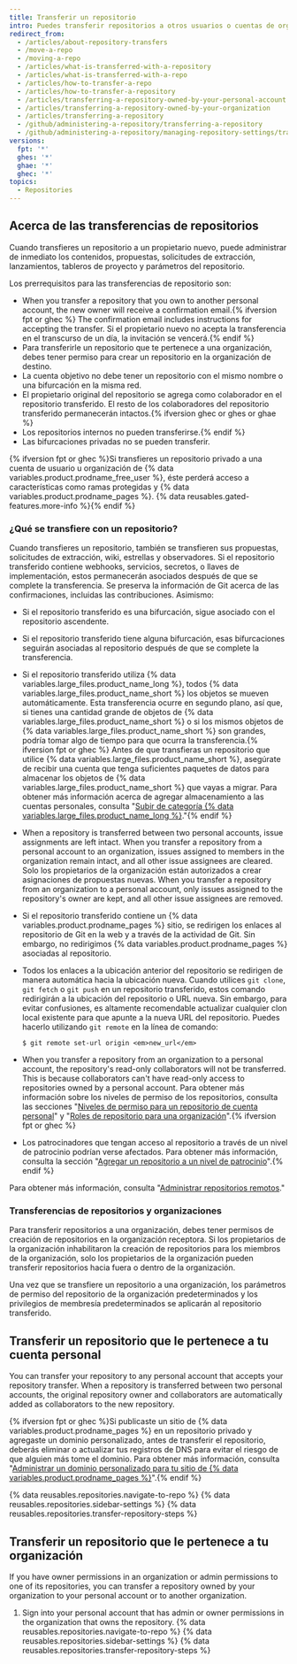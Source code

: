 ```yaml
---
title: Transferir un repositorio
intro: Puedes transferir repositorios a otros usuarios o cuentas de organización.
redirect_from:
  - /articles/about-repository-transfers
  - /move-a-repo
  - /moving-a-repo
  - /articles/what-is-transferred-with-a-repository
  - /articles/what-is-transferred-with-a-repo
  - /articles/how-to-transfer-a-repo
  - /articles/how-to-transfer-a-repository
  - /articles/transferring-a-repository-owned-by-your-personal-account
  - /articles/transferring-a-repository-owned-by-your-organization
  - /articles/transferring-a-repository
  - /github/administering-a-repository/transferring-a-repository
  - /github/administering-a-repository/managing-repository-settings/transferring-a-repository
versions:
  fpt: '*'
  ghes: '*'
  ghae: '*'
  ghec: '*'
topics:
  - Repositories
---
```


## Acerca de las transferencias de repositorios

Cuando transfieres un repositorio a un propietario nuevo, puede administrar de inmediato los contenidos, propuestas, solicitudes de extracción, lanzamientos, tableros de proyecto y parámetros del repositorio.

Los prerrequisitos para las transferencias de repositorio son:
- When you transfer a repository that you own to another personal account, the new owner will receive a confirmation email.{% ifversion fpt or ghec %} The confirmation email includes instructions for accepting the transfer. Si el propietario nuevo no acepta la transferencia en el transcurso de un día, la invitación se vencerá.{% endif %}
- Para transferirle un repositorio que te pertenece a una organización, debes tener permiso para crear un repositorio en la organización de destino.
- La cuenta objetivo no debe tener un repositorio con el mismo nombre o una bifurcación en la misma red.
- El propietario original del repositorio se agrega como colaborador en el repositorio transferido. El resto de los colaboradores del repositorio transferido permanecerán intactos.{% ifversion ghec or ghes or ghae %}
- Los repositorios internos no pueden transferirse.{% endif %}
- Las bifurcaciones privadas no se pueden transferir.

{% ifversion fpt or ghec %}Si transfieres un repositorio privado a una cuenta de usuario u organización de {% data variables.product.prodname_free_user %}, éste perderá acceso a características como ramas protegidas y {% data variables.product.prodname_pages %}. {% data reusables.gated-features.more-info %}{% endif %}

### ¿Qué se transfiere con un repositorio?

Cuando transfieres un repositorio, también se transfieren sus propuestas, solicitudes de extracción, wiki, estrellas y observadores. Si el repositorio transferido contiene webhooks, servicios, secretos, o llaves de implementación, estos permanecerán asociados después de que se complete la transferencia. Se preserva la información de Git acerca de las confirmaciones, incluidas las contribuciones. Asimismo:

- Si el repositorio transferido es una bifurcación, sigue asociado con el repositorio ascendente.
- Si el repositorio transferido tiene alguna bifurcación, esas bifurcaciones seguirán asociadas al repositorio después de que se complete la transferencia.
- Si el repositorio transferido utiliza {% data variables.large_files.product_name_long %}, todos {% data variables.large_files.product_name_short %} los objetos se mueven automáticamente. Esta transferencia ocurre en segundo plano, así que, si tienes una cantidad grande de objetos de {% data variables.large_files.product_name_short %} o si los mismos objetos de {% data variables.large_files.product_name_short %} son grandes, podría tomar algo de tiempo para que ocurra la transferencia.{% ifversion fpt or ghec %} Antes de que transfieras un repositorio que utilice {% data variables.large_files.product_name_short %}, asegúrate de recibir una cuenta que tenga suficientes paquetes de datos para almacenar los objetos de {% data variables.large_files.product_name_short %} que vayas a migrar. Para obtener más información acerca de agregar almacenamiento a las cuentas personales, consulta "[Subir de categoría {% data variables.large_files.product_name_long %}](/articles/upgrading-git-large-file-storage)."{% endif %}
- When a repository is transferred between two personal accounts, issue assignments are left intact. When you transfer a repository from a personal account to an organization, issues assigned to members in the organization remain intact, and all other issue assignees are cleared. Solo los propietarios de la organización están autorizados a crear asignaciones de propuestas nuevas. When you transfer a repository from an organization to a personal account, only issues assigned to the repository's owner are kept, and all other issue assignees are removed.
- Si el repositorio transferido contiene un {% data variables.product.prodname_pages %} sitio, se redirigen los enlaces al repositorio de Git en la web y a través de la actividad de Git. Sin embargo, no redirigimos {% data variables.product.prodname_pages %} asociadas al repositorio.
- Todos los enlaces a la ubicación anterior del repositorio se redirigen de manera automática hacia la ubicación nueva. Cuando utilices `git clone`, `git fetch` o `git push` en un repositorio transferido, estos comando redirigirán a la ubicación del repositorio o URL nueva. Sin embargo, para evitar confusiones, es altamente recomendable actualizar cualquier clon local existente para que apunte a la nueva URL del repositorio. Puedes hacerlo utilizando `git remote` en la línea de comando:

  ```shell
  $ git remote set-url origin <em>new_url</em>
  ```

- When you transfer a repository from an organization to a personal account, the repository's read-only collaborators will not be transferred. This is because collaborators can't have read-only access to repositories owned by a personal account. Para obtener más información sobre los niveles de permiso de los repositorios, consulta las secciones "[Niveles de permiso para un repositorio de cuenta personal](/github/setting-up-and-managing-your-github-user-account/permission-levels-for-a-user-account-repository)" y "[Roles de repositorio para una organización](/organizations/managing-access-to-your-organizations-repositories/repository-roles-for-an-organization)".{% ifversion fpt or ghec %}
- Los patrocinadores que tengan acceso al repositorio a través de un nivel de patrocinio podrían verse afectados. Para obtener más información, consulta la sección "[Agregar un repositorio a un nivel de patrocinio](/sponsors/receiving-sponsorships-through-github-sponsors/managing-your-sponsorship-tiers#adding-a-repository-to-a-sponsorship-tier)".{% endif %}

Para obtener más información, consulta "[Administrar repositorios remotos](/github/getting-started-with-github/managing-remote-repositories)."

### Transferencias de repositorios y organizaciones

Para transferir repositorios a una organización, debes tener permisos de creación de repositorios en la organización receptora. Si los propietarios de la organización inhabilitaron la creación de repositorios para los miembros de la organización, solo los propietarios de la organización pueden transferir repositorios hacia fuera o dentro de la organización.

Una vez que se transfiere un repositorio a una organización, los parámetros de permiso del repositorio de la organización predeterminados y los privilegios de membresía predeterminados se aplicarán al repositorio transferido.

## Transferir un repositorio que le pertenece a tu cuenta personal

You can transfer your repository to any personal account that accepts your repository transfer. When a repository is transferred between two personal accounts, the original repository owner and collaborators are automatically added as collaborators to the new repository.

{% ifversion fpt or ghec %}Si publicaste un sitio de {% data variables.product.prodname_pages %} en un repositorio privado y agregaste un dominio personalizado, antes de transferir el repositorio, deberás eliminar o actualizar tus registros de DNS para evitar el riesgo de que alguien más tome el dominio. Para obtener más información, consulta "[Administrar un dominio personalizado para tu sitio de {% data variables.product.prodname_pages %}](/articles/managing-a-custom-domain-for-your-github-pages-site)".{% endif %}

{% data reusables.repositories.navigate-to-repo %}
{% data reusables.repositories.sidebar-settings %}
{% data reusables.repositories.transfer-repository-steps %}

## Transferir un repositorio que le pertenece a tu organización

If you have owner permissions in an organization or admin permissions to one of its repositories, you can transfer a repository owned by your organization to your personal account or to another organization.

1. Sign into your personal account that has admin or owner permissions in the organization that owns the repository.
{% data reusables.repositories.navigate-to-repo %}
{% data reusables.repositories.sidebar-settings %}
{% data reusables.repositories.transfer-repository-steps %}
